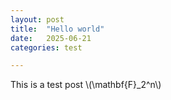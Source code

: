 ```yaml
---
layout: post
title:  "Hello world"
date:   2025-06-21
categories: test

---
```


This is a test post \\(\mathbf{F}_2^n\\)